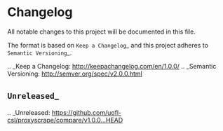 Changelog
=========
All notable changes to this project will be documented in this file.

The format is based on `Keep a Changelog`_ and this project adheres to `Semantic Versioning`_.

.. _Keep a Changelog: http://keepachangelog.com/en/1.0.0/
.. _Semantic Versioning: http://semver.org/spec/v2.0.0.html

`Unreleased`_
-------------

.. _Unreleased: https://github.com/uofl-csl/proxyscrape/compare/v1.0.0...HEAD
